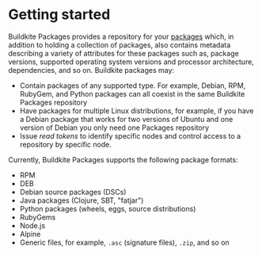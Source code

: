 # Getting started

Buildkite Packages provides a repository for your [packages](/docs/packages#an-introduction-to-packages) which, in addition to holding a collection of packages, also contains metadata describing a variety of attributes for these packages such as, package versions, supported operating system versions and processor architecture, dependencies, and so on. Buildkite packages may:

- Contain packages of any supported type. For example, Debian, RPM, RubyGem, and Python packages can all coexist in the same Buildkite Packages repository
- Have packages for multiple Linux distributions, for example, if you have a Debian package that works for two versions of Ubuntu and one version of Debian you only need one Packages repository
- Issue _read tokens_ to identify specific nodes and control access to a repository by specific node.

Currently, Buildkite Packages supports the following package formats:

- RPM
- DEB
- Debian source packages (DSCs)
- Java packages (Clojure, SBT, "fatjar")
- Python packages (wheels, eggs, source distributions)
- RubyGems
- Node.js
- Alpine
- Generic files, for example, `.asc` (signature files), `.zip`, and so on
